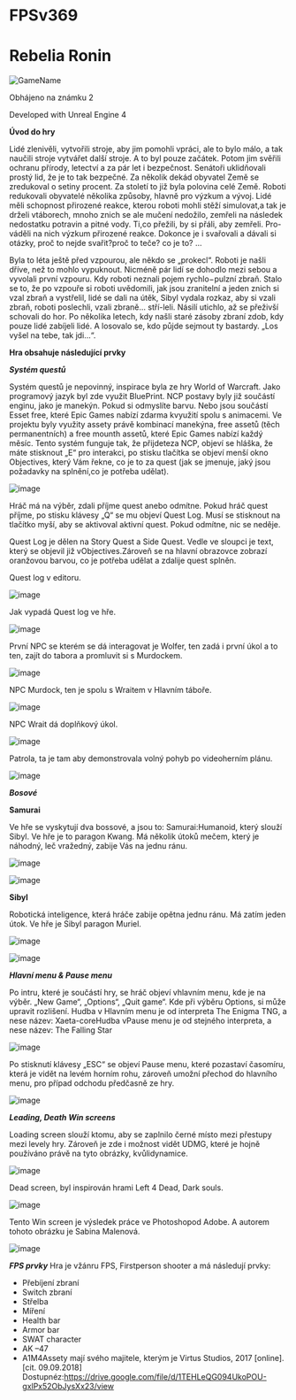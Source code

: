 # FPSv369

# Rebelia Ronin


![GameName](https://user-images.githubusercontent.com/42646031/151656394-9755f47b-04e7-4923-ac37-58f2bd688dea.png)

Obhájeno na známku 2 

Developed with Unreal Engine 4

**Úvod do hry**

Lidé zlenivěli, vytvořili stroje, aby jim pomohli vpráci, ale to bylo málo, a tak naučili stroje vytvářet další stroje. A to byl pouze začátek. Potom jim svěřili ochranu přírody, letectví a za pár let i bezpečnost. Senátoři uklidňovali prostý lid, že je to tak bezpečné. Za několik dekád obyvatel Země se zredukoval o setiny procent. Za století to již byla polovina celé Země. Roboti redukovali obyvatelé několika způsoby, hlavně pro výzkum a vývoj. Lidé měli schopnost přirozené reakce, kterou roboti mohli stěží simulovat,a tak je drželi vtáborech, mnoho znich se ale mučení nedožilo, zemřeli na následek nedostatku potravin a pitné vody. Ti,co přežili, by si přáli, aby zemřeli. Pro-váděli na nich výzkum přirozené reakce. Dokonce je i svařovali a dávali si otázky, proč to nejde svařit?proč to teče? co je to? ...

Byla to léta ještě před vzpourou, ale někdo se „prokecl“. Roboti je našli dříve, než to  mohlo  vypuknout.  Nicméně  pár  lidí  se  dohodlo  mezi  sebou  a  vyvolali  první vzpouru. Kdy roboti neznali pojem rychlo−pulzní zbraň. Stalo se to, že po vzpouře si roboti uvědomili, jak jsou zranitelní a jeden znich si vzal zbraň a vystřelil, lidé se dali na útěk, Sibyl vydala rozkaz, aby si vzali zbraň, roboti poslechli, vzali zbraně... stří-leli. Násilí utichlo, až se přeživší schovali do hor. Po několika letech, kdy našli staré zásoby zbraní zdob, kdy pouze lidé zabíjeli lidé. A losovalo se, kdo půjde sejmout ty bastardy. „Los vyšel na tebe, tak jdi...“.

**Hra obsahuje následující prvky**

***Systém questů***

Systém questů je nepovinný, inspirace byla ze hry World of Warcraft. Jako programový jazyk byl zde využit BluePrint. NCP postavy byly již součástí enginu, jako je manekýn. 
Pokud si odmyslíte barvu. Nebo jsou součástí Esset free, které Epic Games nabízí zdarma kvyužití spolu s animacemi. Ve projektu byly využity assety právě kombinací manekýna, free assetů (těch permanentních) a free mounth assetů, které Epic Games nabízí každý měsíc.
Tento systém funguje tak, že přijdeteza NCP, objeví se hláška, že máte stisknout „E“ pro interakci, po stisku tlačítka se objeví menší okno Objectives, který Vám řekne, co je to za quest (jak se jmenuje, jaký jsou požadavky na splnění,co je potřeba udělat).

![image](https://user-images.githubusercontent.com/42646031/111865608-604a0580-8968-11eb-8baf-44053518792d.png)

Hráč má na výběr, zdali příjme quest anebo odmítne. Pokud hráč quest příjme, po stisku klávesy „Q“ se mu objeví Quest Log. Musí se stisknout na tlačítko myší, aby se aktivoval aktivní quest. Pokud odmítne, nic se neděje.

Quest Log je dělen na Story Quest a Side Quest. Vedle ve sloupci je text, který se objevil již vObjectives.Zároveň se na hlavní obrazovce zobrazí oranžovou barvou, co je potřeba udělat a zdalije quest splněn.

Quest log v editoru.

![image](https://user-images.githubusercontent.com/42646031/111865627-748e0280-8968-11eb-8deb-c69487506b18.png)

Jak vypadá Quest log ve hře.

![image](https://user-images.githubusercontent.com/42646031/111865636-7c4da700-8968-11eb-89c2-bc952bb0df5c.png)

První NPC se kterém se dá interagovat je Wolfer, ten zadá i první úkol a to ten, zajít do tabora a promluvit si s Murdockem. 

![image](https://user-images.githubusercontent.com/42646031/111865643-853e7880-8968-11eb-9018-80c850f3379f.png)

NPC Murdock, ten je spolu s Wraitem v Hlavním táboře.

![image](https://user-images.githubusercontent.com/42646031/111865649-8bccf000-8968-11eb-9cbb-9185b3fadef6.png)

NPC Wrait dá doplňkový úkol.

![image](https://user-images.githubusercontent.com/42646031/111865655-94252b00-8968-11eb-9824-edfef7b591c7.png)


Patrola, ta je tam aby demonstrovala volný pohyb po videoherním plánu.

![image](https://user-images.githubusercontent.com/42646031/111865666-9b4c3900-8968-11eb-9a36-b1826f3e49cb.png)



***Bosové***

****Samurai****

Ve hře se vyskytují dva bossové, a jsou to: Samurai:Humanoid, který slouží Sibyl. Ve hře je to paragon Kwang. 
Má několik útoků mečem, který je náhodný, leč vražedný, zabije Vás na jednu ránu.

![image](https://user-images.githubusercontent.com/42646031/111865496-a18de580-8967-11eb-99fe-a19c86ce1e26.png)

![image](https://user-images.githubusercontent.com/42646031/111865500-aeaad480-8967-11eb-9409-84fc774d4ed8.png)


****Sibyl****

Robotická inteligence, která hráče zabije opětna jednu ránu. Má zatím jeden útok. Ve hře je Sibyl paragon Muriel.

![image](https://user-images.githubusercontent.com/42646031/111865518-d601a180-8967-11eb-99d1-1bc95dc89587.png)

![image](https://user-images.githubusercontent.com/42646031/111865521-ddc14600-8967-11eb-8a8a-674a774f8889.png)



***Hlavní menu & Pause menu***

Po intru, které je součástí hry, se hráč objeví vhlavním menu, kde je na výběr. „New Game“, „Options“, „Quit game“. Kde při výběru Options, si může upravit rozlišení. Hudba v Hlavním menu je od interpreta The Enigma TNG, a nese název: Xaeta-coreHudba vPause menu je od stejného interpreta, a nese název: The Falling Star

![image](https://user-images.githubusercontent.com/42646031/111865457-5a075980-8967-11eb-8ca4-cf77402fc45d.png)

Po stisknutí klávesy „ESC“ se objeví Pause menu, které pozastaví časomíru, která je vidět na levém horním rohu, zároveň umožní přechod do hlavního menu, pro případ odchodu předčasně ze hry.

![image](https://user-images.githubusercontent.com/42646031/111865414-16aceb00-8967-11eb-9844-be28d3d5700c.png)


***Leading, Death Win screens***

Loading screen slouží ktomu, aby se zaplnilo černé místo mezi přestupy mezi levely hry. Zároveň je zde i možnost vidět UDMG, které je hojně používáno právě na tyto obrázky, kvůlidynamice.

![image](https://user-images.githubusercontent.com/42646031/111865283-6dfe8b80-8966-11eb-8b64-d78660e67e6d.png)

Dead screen, byl inspirován hrami Left 4 Dead, Dark souls.

![image](https://user-images.githubusercontent.com/42646031/111865288-7bb41100-8966-11eb-8a03-f1a88369459f.png)

Tento Win screen je výsledek práce ve Photoshopod Adobe. A autorem tohoto obrázku je Sabina Malenová.

![image](https://user-images.githubusercontent.com/42646031/111865294-84a4e280-8966-11eb-85f0-2eef90fa9e2a.png)

***FPS prvky***
Hra je vžánru FPS, Firstperson shooter a má následují prvky:
- Přebíjení zbraní
- Switch zbraní
- Střelba
- Míření
- Health bar
- Armor bar
- SWAT character
- AK –47
- A1M4Assety  mají  svého  majitele,  kterým  je  Virtus  Studios,  2017  [online].  
[cit. 09.09.2018] Dostupnéz:https://drive.google.com/file/d/1TEHLeQG094UkoPOU-gxlPx52ObJysXx23/view
